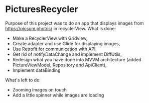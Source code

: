 # PicturesRecycler

Purpose of this project was to do an app that displays images from https://picsum.photos/ in recyclerView. What is done:
- Make a RecyclerView with Gridview,
- Create adapter and use Glide for displaying images,
- Use Retrofit for communication with API,
- Get rid of notifyDataChange and implement DiffUtils,
- Redesign what you have done into MVVM architecture (added PictureViewModel, Repository and ApiClient),
- Implement dataBinding

What's left to do:
- Zooming images on touch
- Add a little spinner while images are loading

